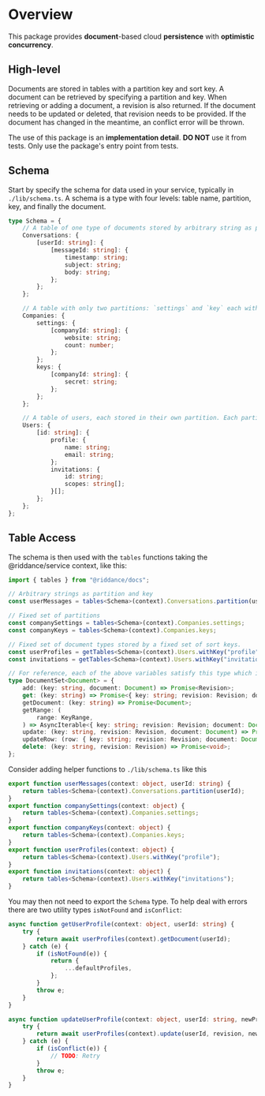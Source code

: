 # Overview

This package provides **document**-based cloud **persistence** with **optimistic concurrency**.

## High-level

Documents are stored in tables with a partition key and sort key. A document can be retrieved by specifying a partition and key. When retrieving or adding a document, a revision is also returned. If the document needs to be updated or deleted, that revision needs to be provided. If the document has changed in the meantime, an conflict error will be thrown.

The use of this package is an **implementation detail**. **DO NOT** use it from tests. Only use the package's entry point from tests.

## Schema

Start by specify the schema for data used in your service, typically in `./lib/schema.ts`. A schema is a type with four levels: table name, partition, key, and finally the document.

```ts
type Schema = {
    // A table of one type of documents stored by arbitrary string as partition key (userId) and arbitrary string as sort key (messageId). messageId is likely prefixed with ISO timestamp to ensure chronological ordering.
    Conversations: {
        [userId: string]: {
            [messageId: string]: {
                timestamp: string;
                subject: string;
                body: string;
            };
        };
    };

    // A table with only two partitions: `settings` and `key` each with a set up documents stored by an arbitrary string sort key (companyId)
    Companies: {
        settings: {
            [companyId: string]: {
                website: string;
                count: number;
            };
        };
        keys: {
            [companyId: string]: {
                secret: string;
            };
        };
    };

    // A table of users, each stored in their own partition. Each partition has two documents with sort key `profile` and `invitations` respectively, each with their own document type.
    Users: {
        [id: string]: {
            profile: {
                name: string;
                email: string;
            };
            invitations: {
                id: string;
                scopes: string[];
            }[];
        };
    };
};
```

## Table Access

The schema is then used with the `tables` functions taking the @riddance/service context, like this:

```ts
import { tables } from "@riddance/docs";

// Arbitrary strings as partition and key
const userMessages = tables<Schema>(context).Conversations.partition(userId);

// Fixed set of partitions
const companySettings = tables<Schema>(context).Companies.settings;
const companyKeys = tables<Schema>(context).Companies.keys;

// Fixed set of document types stored by a fixed set of sort keys.
const userProfiles = getTables<Schema>(context).Users.withKey("profile");
const invitations = getTables<Schema>(context).Users.withKey("invitations");

// For reference, each of the above variables satisfy this type which is not exported. When coming from the `withKey` function, the `key` argument is actually the partition, since the key was already specified.
type DocumentSet<Document> = {
    add: (key: string, document: Document) => Promise<Revision>;
    get: (key: string) => Promise<{ key: string; revision: Revision; document: Document }>;
    getDocument: (key: string) => Promise<Document>;
    getRange: (
        range: KeyRange,
    ) => AsyncIterable<{ key: string; revision: Revision; document: Document }>;
    update: (key: string, revision: Revision, document: Document) => Promise<Revision>;
    updateRow: (row: { key: string; revision: Revision; document: Document }) => Promise<Revision>;
    delete: (key: string, revision: Revision) => Promise<void>;
};
```

Consider adding helper functions to `./lib/schema.ts` like this

```ts
export function userMessages(context: object, userId: string) {
    return tables<Schema>(context).Conversations.partition(userId);
}
export function companySettings(context: object) {
    return tables<Schema>(context).Companies.settings;
}
export function companyKeys(context: object) {
    return tables<Schema>(context).Companies.keys;
}
export function userProfiles(context: object) {
    return tables<Schema>(context).Users.withKey("profile");
}
export function invitations(context: object) {
    return tables<Schema>(context).Users.withKey("invitations");
}
```

You may then not need to export the `Schema` type. To help deal with errors there are two utility types `isNotFound` and `isConflict`:

```ts
async function getUserProfile(context: object, userId: string) {
    try {
        return await userProfiles(context).getDocument(userId);
    } catch (e) {
        if (isNotFound(e)) {
            return {
                ...defaultProfiles,
            };
        }
        throw e;
    }
}

async function updateUserProfile(context: object, userId: string, newProfile, revision) {
    try {
        return await userProfiles(context).update(userId, revision, newProfile);
    } catch (e) {
        if (isConflict(e)) {
            // TODO: Retry
        }
        throw e;
    }
}
```
